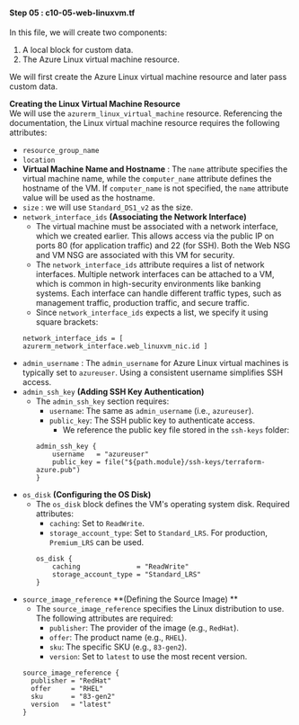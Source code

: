 ####  **Step 05 : c10-05-web-linuxvm.tf**

In this file, we will create two components:  
1. A local block for custom data.  
2. The Azure Linux virtual machine resource.  

We will first create the Azure Linux virtual machine resource and later pass custom data.

**Creating the Linux Virtual Machine Resource**  
We will use the `azurerm_linux_virtual_machine` resource.
Referencing the documentation, the Linux virtual machine resource requires the following attributes: 
- `resource_group_name`  
- `location`  
- **Virtual Machine Name and Hostname** : The `name` attribute specifies the virtual machine name, while the `computer_name` attribute defines the hostname of the VM. If `computer_name` is not specified, the `name` attribute value will be used as the hostname.
- `size` : we will use `Standard_DS1_v2` as the size. 
- `network_interface_ids` **(Associating the Network Interface)** 
    - The virtual machine must be associated with a network interface, which we created earlier. This allows access via the public IP on ports 80 (for application traffic) and 22 (for SSH). Both the Web NSG and VM NSG are associated with this VM for security.
    - The `network_interface_ids` attribute requires a list of network interfaces. Multiple network interfaces can be attached to a VM, which is common in high-security environments like banking systems. Each interface can handle different traffic types, such as management traffic, production traffic, and secure traffic.
    -  Since `network_interface_ids` expects a list, we specify it using square brackets:
    ```hcl
    network_interface_ids = [ azurerm_network_interface.web_linuxvm_nic.id ]
    ```
- `admin_username`  : The `admin_username` for Azure Linux virtual machines is typically set to `azureuser`. Using a consistent username simplifies SSH access.
- `admin_ssh_key` **(Adding SSH Key Authentication)**
    - The `admin_ssh_key` section requires:  
        - `username`: The same as `admin_username` (i.e., `azureuser`).  
        - `public_key`: The SSH public key to authenticate access.  
            - We reference the public key file stored in the `ssh-keys` folder:
        ```hcl
        admin_ssh_key {
            username   = "azureuser"
            public_key = file("${path.module}/ssh-keys/terraform-azure.pub")
        }
        ```
- `os_disk`  **(Configuring the OS Disk)**
    - The `os_disk` block defines the VM's operating system disk. Required attributes:  
        - `caching`: Set to `ReadWrite`.  
        - `storage_account_type`: Set to `Standard_LRS`. For production, `Premium_LRS` can be used.
        ```hcl
        os_disk {
            caching              = "ReadWrite"
            storage_account_type = "Standard_LRS"
        }
        ```
- `source_image_reference` **(Defining the Source Image)  **
    - The `source_image_reference` specifies the Linux distribution to use. The following attributes are required:  
        - `publisher`: The provider of the image (e.g., `RedHat`).  
        - `offer`: The product name (e.g., `RHEL`).  
        - `sku`: The specific SKU (e.g., `83-gen2`).  
        - `version`: Set to `latest` to use the most recent version.
    ```hcl
    source_image_reference {
      publisher = "RedHat"
      offer     = "RHEL"
      sku       = "83-gen2"
      version   = "latest"
    }
    ```